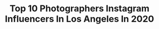 ---
title: Top 10 Photographers Instagram Influencers In Los Angeles In 2020
description: >-
  Find top photographers Instagram influencers in Los Angeles in 2020. Most popular hashtags: #model #photographer #blackandwhite #portraits.
platform: Instagram
profiles:
  - username: "careyhess"
    fullname: >-
      Carey Hess
    location: "United States"
    followers: 125073
    engagement: 465
    commentsToLikes: 0.023817
    avatar: "https://scontent-amt2-1.cdninstagram.com/v/t51.2885-19/11265340_1473890749594110_1105951497_a.jpg?_nc_ht=scontent-amt2-1.cdninstagram.com&_nc_ohc=Nq4N91eU0g4AX8_sarL&oh=23236640979bfc7c4e67c70761b28cad&oe=5EBBE796"
    verified: false
    hashtags: "#tbt"
  - username: "jonvolk"
    fullname: >-
      Jonathan Volk
    location: "United States"
    followers: 14517
    engagement: 1057
    commentsToLikes: 0.033195
    avatar: "https://scontent-ams4-1.cdninstagram.com/v/t51.2885-19/s320x320/89358925_414875266023359_5565873669646843904_n.jpg?_nc_ht=scontent-ams4-1.cdninstagram.com&_nc_ohc=ums7OXk2Z3sAX8xDdR9&oh=9e77ded6bd6ff5a576fc2e09fdcd150e&oe=5EBB25FE"
    verified: false
    hashtags: "#throwback"
  - username: "mattyvogel"
    fullname: >-
      matty vogel
    location: "United States"
    followers: 143330
    engagement: 1974
    commentsToLikes: 0.007208
    avatar: "https://scontent-ams4-1.cdninstagram.com/v/t51.2885-19/s320x320/71908335_3372212049520633_4351305520187965440_n.jpg?_nc_ht=scontent-ams4-1.cdninstagram.com&_nc_ohc=lJSdGONrMVoAX9nlKCd&oh=cd00ffea85ce2cd51fb5874083335a30&oe=5EB94596"
    verified: false
    hashtags: "#polaroidoriginals, #billieeilish"
  - username: "sbuzovsky"
    fullname: >-
      Sergey Buzovsky
    location: "United States"
    followers: 27612
    engagement: 824
    commentsToLikes: 0.006046
    avatar: "https://scontent-atl3-1.cdninstagram.com/v/t51.2885-19/s320x320/51762064_2012026905562839_937372914385158144_n.jpg?_nc_ht=scontent-atl3-1.cdninstagram.com&_nc_ohc=gIw-5Iv42uIAX82xfVj&oh=c5c382dc468b5b2dc8d9febf068f11cc&oe=5EB9A6D4"
    verified: false
    hashtags: "#art, #sonya7iii, #bnwportraits, #fineartphotography"
  - username: "brendannorth"
    fullname: >-
      BRENDAN NØRTH
    location: "United States"
    followers: 695169
    engagement: 230
    commentsToLikes: 0.012923
    avatar: "https://scontent-lhr8-1.cdninstagram.com/v/t51.2885-19/s320x320/70772135_376748163237142_7356953767419314176_n.jpg?_nc_ht=scontent-lhr8-1.cdninstagram.com&_nc_ohc=WM-cqsxpyI8AX-4S3YQ&oh=4aa515fb585e0b263da4267c3c879606&oe=5EBB685B"
    verified: false
    hashtags: "#film"
  - username: "linneastephan"
    fullname: >-
      LINNEA STEPHAN
    location: "United States"
    followers: 7443
    engagement: 539
    commentsToLikes: 0.043562
    avatar: "https://scontent-lht6-1.cdninstagram.com/v/t51.2885-19/s320x320/91469006_670015060424543_7196508667007467520_n.jpg?_nc_ht=scontent-lht6-1.cdninstagram.com&_nc_ohc=tYnPfuygshAAX8m6SPc&oh=531a53b99018084a53ecc2737eda128e&oe=5EBCCC7D"
    verified: false
    hashtags: ""
  - username: "fboulaire"
    fullname: >-
      Francois Boulaire
    location: "United States"
    followers: 33089
    engagement: 267
    commentsToLikes: 0.016808
    avatar: "https://scontent-ams4-1.cdninstagram.com/v/t51.2885-19/s320x320/28156346_759912284207692_6261293806184824832_n.jpg?_nc_ht=scontent-ams4-1.cdninstagram.com&_nc_ohc=xhtaMwD7rfMAX9N-JFQ&oh=2e88913f763eba2c8557798377809068&oe=5EB39CC0"
    verified: false
    hashtags: "#fashion, #television, #volleyball, #model"
  - username: "jasonaltaan"
    fullname: >-
      Jason Omar Al-Taan
    location: "United States"
    followers: 13923
    engagement: 629
    commentsToLikes: 0.020093
    avatar: "https://scontent-bos3-1.cdninstagram.com/v/t51.2885-19/s320x320/42080465_598108227271599_2711142189420773376_n.jpg?_nc_ht=scontent-bos3-1.cdninstagram.com&_nc_ohc=ejMSRqvg8GQAX841f70&oh=42fe21f633f1e7fd0816a46d898fd14e&oe=5EB97747"
    verified: false
    hashtags: ""
  - username: "rickcraft"
    fullname: >-
      Rick Craft
    location: "United States"
    followers: 30027
    engagement: 452
    commentsToLikes: 0.026235
    avatar: "https://scontent-atl3-1.cdninstagram.com/v/t51.2885-19/s320x320/17881767_1101696733268536_6160774773841330176_a.jpg?_nc_ht=scontent-atl3-1.cdninstagram.com&_nc_ohc=svNG071KpvUAX-O-egX&oh=47cb3a1ea50dec830f9569943aba562b&oe=5EB97421"
    verified: false
    hashtags: "#cinematic, #latex, #halloween, #morgue"
  - username: "digital.creations"
    fullname: >-
      Troy Lorita
    location: "United States"
    followers: 51016
    engagement: 128
    commentsToLikes: 0.026071
    avatar: "https://scontent-ams4-1.cdninstagram.com/v/t51.2885-19/s320x320/13113765_1040666669346226_115630826_a.jpg?_nc_ht=scontent-ams4-1.cdninstagram.com&_nc_ohc=husS-HeUsGsAX_o0eYW&oh=9808f5cff2394b59490337ce99cd4c42&oe=5EB58129"
    verified: false
    hashtags: "#stayhomeandchill, #socialdistancing, #tbt, #blackandwhitephotography"
---